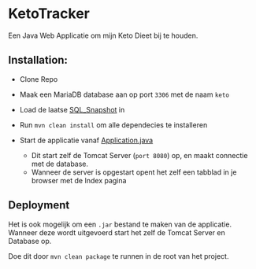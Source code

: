 # KetoTracker
Een Java Web Applicatie om mijn Keto Dieet bij te houden. 

## Installation:
 - Clone Repo
 - Maak een MariaDB database aan op port `3306` met de naam `keto`
 - Load de laatse [SQL_Snapshot](demo/src/Artifacts/05042020-dump.sql) in
 - Run `mvn clean install` om alle dependecies te installeren
 
 - Start de applicatie vanaf [Application.java](demo/src/main/java/hello/Application.java)
   - Dit start zelf de Tomcat Server (`port 8080`) op, en maakt connectie met de database.
   - Wanneer de server is opgestart opent het zelf een tabblad in je browser met de Index pagina
   
 ## Deployment
 Het is ook mogelijk om een `.jar` bestand te maken van de applicatie. Wanneer deze wordt uitgevoerd start het zelf de Tomcat Server en Database op. 
 
 Doe dit door `mvn clean package` te runnen in de root van het project. 
 
